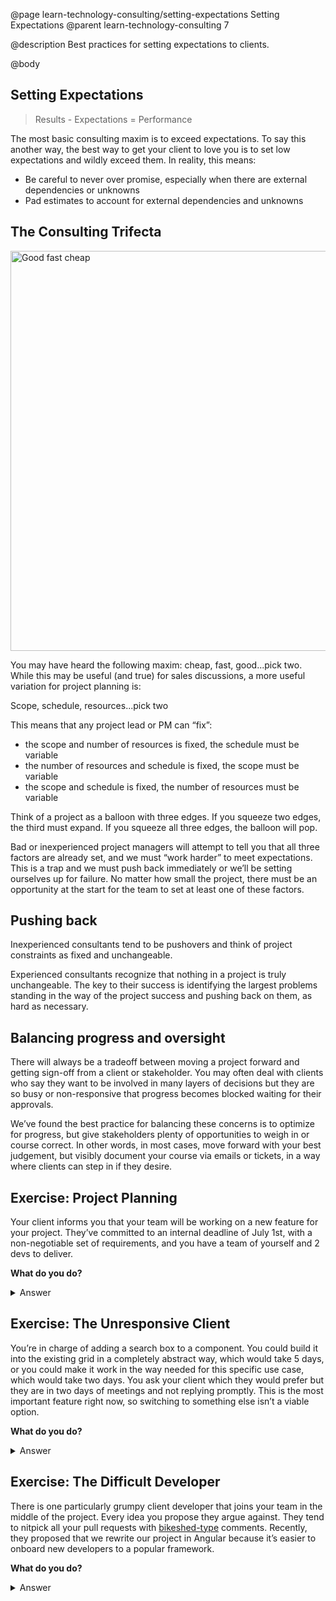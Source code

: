 @page learn-technology-consulting/setting-expectations Setting Expectations
@parent learn-technology-consulting 7

@description Best practices for setting expectations to clients.

@body

## Setting Expectations

> Results - Expectations = Performance

The most basic consulting maxim is to exceed expectations. To say this another way, the best way to get your client to love you is to set low expectations and wildly exceed them. In reality, this means:

- Be careful to never over promise, especially when there are external dependencies or unknowns
- Pad estimates to account for external dependencies and unknowns

## The Consulting Trifecta

<img src="../static/img/technology-consulting/goodfastcheap.png" alt="Good fast cheap" width="640px"/>

You may have heard the following maxim: cheap, fast, good...pick two. While this may be useful (and true) for sales discussions, a more useful variation for project planning is:

Scope, schedule, resources...pick two

This means that any project lead or PM can “fix”:

- the scope and number of resources is fixed, the schedule must be variable
- the number of resources and schedule is fixed, the scope must be variable
- the scope and schedule is fixed, the number of resources must be variable

Think of a project as a balloon with three edges. If you squeeze two edges, the third must expand. If you squeeze all three edges, the balloon will pop.

Bad or inexperienced project managers will attempt to tell you that all three factors are already set, and we must “work harder” to meet expectations. This is a trap and we must push back immediately or we’ll be setting ourselves up for failure. No matter how small the project, there must be an opportunity at the start for the team to set at least one of these factors.

## Pushing back

Inexperienced consultants tend to be pushovers and think of project constraints as fixed and unchangeable.

Experienced consultants recognize that nothing in a project is truly unchangeable. The key to their success is identifying the largest problems standing in the way of the project success and pushing back on them, as hard as necessary.

## Balancing progress and oversight

There will always be a tradeoff between moving a project forward and getting sign-off from a client or stakeholder. You may often deal with clients who say they want to be involved in many layers of decisions but they are so busy or non-responsive that progress becomes blocked waiting for their approvals.

We’ve found the best practice for balancing these concerns is to optimize for progress, but give stakeholders plenty of opportunities to weigh in or course correct. In other words, in most cases, move forward with your best judgement, but visibly document your course via emails or tickets, in a way where clients can step in if they desire.

## Exercise: Project Planning

Your client informs you that your team will be working on a new feature for your project. They’ve committed to an internal deadline of July 1st, with a non-negotiable set of requirements, and you have a team of yourself and 2 devs to deliver.

**What do you do?**

<details>
<summary>
Answer
</summary>

Let them know that plan is likely untenable, and that you’d like to evaluate the scope before committing to that deadline (otherwise there’s risk in not meeting it). Work with them to find a scope that keeps them within their time and staffing constraints. If they are not flexible, explain the scope-resources-deadline trifecta and the risks. Ask them to consider additional resources, or a more flexible deadline.

Principals used:

- The Consulting Trifecta
- Pushing Back

</details>

## Exercise: The Unresponsive Client

You’re in charge of adding a search box to a component. You could build it into the existing grid in a completely abstract way, which would take 5 days, or you could make it work in the way needed for this specific use case, which would take two days. You ask your client which they would prefer but they are in two days of meetings and not replying promptly. This is the most important feature right now, so switching to something else isn’t a viable option.

**What do you do?**

<details>
<summary>
Answer
</summary>

How likely is it that the project will reuse the search feature in a future grid? For example, assume, based on your current knowledge, there’s a less than 25% chance of reuse. Therefore, I would recommend choosing the non-abstract approach, and writing an email, or writing a comment on the ticket tagging your client which summarizes your decision, the reasons for it, and states “I will proceed with this approach, but let me know if you disagree”. Forward progress is being made, but with transparency and giving your client the opportunity to course correct if they have different information.

Principals used:

- Balancing progress and oversight

</details>

## Exercise: The Difficult Developer

There is one particularly grumpy client developer that joins your team in the middle of the project. Every idea you propose they argue against. They tend to nitpick all your pull requests with [bikeshed-type](https://en.wikipedia.org/wiki/Law_of_triviality) comments. Recently, they proposed that we rewrite our project in Angular because it’s easier to onboard new developers to a popular framework.

**What do you do?**

<details>
<summary>
Answer
</summary>

Reach out to the developer and try to get to know them better. Try to understand their concerns and be flexible when necessary. Do your best to communicate your position and find a way to work together. Remind the developer that you share the same goals, and that finding common ground will benefit everyone on the team.

Bring up your concerns during a team retrospective and try to develop consensus on the best approach. If all of that fails, work with the team lead and the client to mediate and identify the best possible outcome.

Principles used:

- Remember that you share common goals
- Building rapport
- Pushing back

</details>
